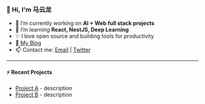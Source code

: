 ### 👋 Hi, I'm 马云龙

- 🔭 I’m currently working on **AI + Web full stack projects**
- 🌱 I’m learning **React, NestJS, Deep Learning**
- ✨ I love open source and building tools for productivity
- 📝 [My Blog](https://yourblog.com)
- 📫 Contact me: [Email](mailto:your@email.com) | [Twitter](https://twitter.com/yourhandle)

---

#### ⚡ Recent Projects

- [Project A](https://github.com/yourusername/project-a) - description
- [Project B](https://github.com/yourusername/project-b) - description
